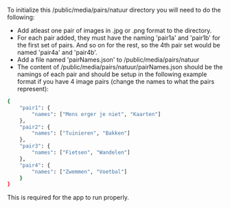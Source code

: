 To initialize this /public/media/pairs/natuur directory you will need to do the following:

- Add atleast one pair of images in .jpg or .png format to the directory.
- For each pair added, they must have the naming 'pair1a' and 'pair1b' for the first set of pairs. And so on for the rest, so the 4th pair set would be named 'pair4a' and 'pair4b'.
- Add a file named 'pairNames.json' to /public/media/pairs/natuur
- The content of /public/media/pairs/natuur/pairNames.json should be the namings of each pair and should be setup in the following example format if you have 4 image pairs (change the names to what the pairs represent):

```sh
{
    "pair1": {
        "names": ["Mens erger je niet", "Kaarten"]
    },
    "pair2": {
        "names": ["Tuinieren", "Bakken"]
    },
    "pair3": {
        "names": ["Fietsen", "Wandelen"]
    },
    "pair4": {
        "names": ["Zwemmen", "Voetbal"]
    }
}
```

This is required for the app to run properly.